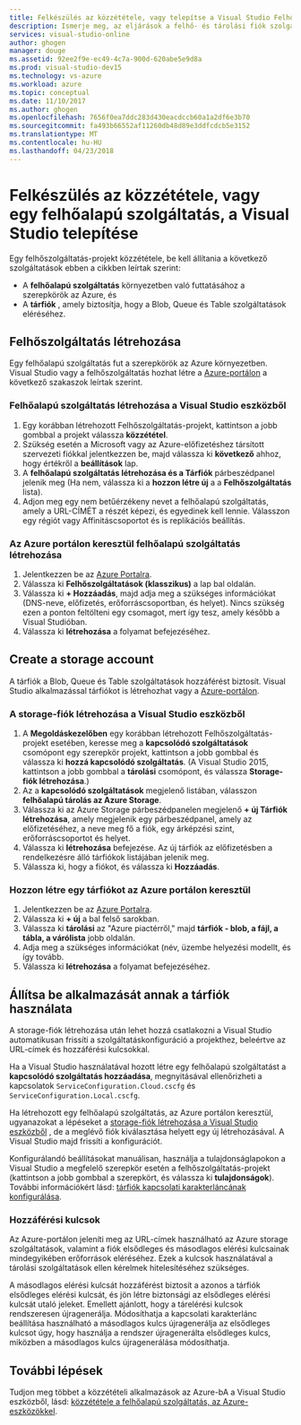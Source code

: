 ```yaml
---
title: Felkészülés az közzététele, vagy telepítse a Visual Studio Felhőszolgáltatás |} Microsoft Docs
description: Ismerje meg, az eljárások a felhő- és tárolási fiók szolgáltatások beállítása és konfigurálása az Azure-alkalmazásában.
services: visual-studio-online
author: ghogen
manager: douge
ms.assetid: 92ee2f9e-ec49-4c7a-900d-620abe5e9d8a
ms.prod: visual-studio-dev15
ms.technology: vs-azure
ms.workload: azure
ms.topic: conceptual
ms.date: 11/10/2017
ms.author: ghogen
ms.openlocfilehash: 7656f0ea7ddc283d430eacdccb60a1a2df6e3b70
ms.sourcegitcommit: fa493b66552af11260db48d89e3ddfcdcb5e3152
ms.translationtype: MT
ms.contentlocale: hu-HU
ms.lasthandoff: 04/23/2018
---
```

# <a name="prepare-to-publish-or-deploy-a-cloud-service-from-visual-studio"></a>Felkészülés az közzététele, vagy egy felhőalapú szolgáltatás, a Visual Studio telepítése

Egy felhőszolgáltatás-projekt közzététele, be kell állítania a következő szolgáltatások ebben a cikkben leírtak szerint:

* A **felhőalapú szolgáltatás** környezetben való futtatásához a szerepkörök az Azure, és 
* A **tárfiók** , amely biztosítja, hogy a Blob, Queue és Table szolgáltatások eléréséhez.

## <a name="create-a-cloud-service"></a>Felhőszolgáltatás létrehozása

Egy felhőalapú szolgáltatás fut a szerepkörök az Azure környezetben. Visual Studio vagy a felhőszolgáltatás hozhat létre a [Azure-portálon](https://portal.azure.com/) a következő szakaszok leírtak szerint.

### <a name="create-a-cloud-service-from-visual-studio"></a>Felhőalapú szolgáltatás létrehozása a Visual Studio eszközből

1. Egy korábban létrehozott Felhőszolgáltatás-projekt, kattintson a jobb gombbal a projekt válassza **közzététel**.
1. Szükség esetén a Microsoft vagy az Azure-előfizetéshez társított szervezeti fiókkal jelentkezzen be, majd válassza ki **következő** ahhoz, hogy értékről a **beállítások** lap.
1. A **felhőalapú szolgáltatás létrehozása és a Tárfiók** párbeszédpanel jelenik meg (Ha nem, válassza ki a **hozzon létre új** a a **Felhőszolgáltatás** lista).
1. Adjon meg egy nem betűérzékeny nevet a felhőalapú szolgáltatás, amely a URL-CÍMÉT a részét képezi, és egyedinek kell lennie. Válasszon egy régiót vagy Affinitáscsoportot és is replikációs beállítás.

### <a name="create-a-cloud-service-through-the-azure-portal"></a>Az Azure portálon keresztül felhőalapú szolgáltatás létrehozása

1. Jelentkezzen be az [Azure Portalra](https://portal.azure.com/).
1. Válassza ki **Felhőszolgáltatások (klasszikus)** a lap bal oldalán.
1. Válassza ki **+ Hozzáadás**, majd adja meg a szükséges információkat (DNS-neve, előfizetés, erőforráscsoportban, és helyet). Nincs szükség ezen a ponton feltölteni egy csomagot, mert így tesz, amely később a Visual Studióban.
1. Válassza ki **létrehozása** a folyamat befejezéséhez.

## <a name="create-a-storage-account"></a>Create a storage account

A tárfiók a Blob, Queue és Table szolgáltatások hozzáférést biztosít. Visual Studio alkalmazással tárfiókot is létrehozhat vagy a [Azure-portálon](https://portal.azure.com/).

### <a name="create-a-storage-account-from-visual-studio"></a>A storage-fiók létrehozása a Visual Studio eszközből

1. A **Megoldáskezelőben** egy korábban létrehozott Felhőszolgáltatás-projekt esetében, keresse meg a **kapcsolódó szolgáltatások** csomópont egy szerepkör projekt, kattintson a jobb gombbal és válassza ki **hozzá kapcsolódó szolgáltatás**. (A Visual Studio 2015, kattintson a jobb gombbal a **tárolási** csomópont, és válassza **Storage-fiók létrehozása**.)
1. Az a **kapcsolódó szolgáltatások** megjelenő listában, válasszon **felhőalapú tárolás az Azure Storage**.
1. Válassza ki az Azure Storage párbeszédpanelen megjelenő **+ új Tárfiók létrehozása**, amely megjelenik egy párbeszédpanel, amely az előfizetéséhez, a neve meg fő a fiók, egy árképzési szint, erőforráscsoportot és helyet.
1. Válassza ki **létrehozása** befejezése. Az új tárfiók az előfizetésben a rendelkezésre álló tárfiókok listájában jelenik meg.
1. Válassza ki, hogy a fiókot, és válassza ki **Hozzáadás**.

### <a name="create-a-storage-account-through-the-azure-portal"></a>Hozzon létre egy tárfiókot az Azure portálon keresztül

1. Jelentkezzen be az [Azure Portalra](https://portal.azure.com/).
1. Válassza ki **+ új** a bal felső sarokban.
1. Válassza ki **tárolási** az "Azure piactérről," majd **tárfiók - blob, a fájl, a tábla, a várólista** jobb oldalán.
1. Adja meg a szükséges információkat (név, üzembe helyezési modellt, és így tovább.
1. Válassza ki **létrehozása** a folyamat befejezéséhez.

## <a name="configure-your-app-to-use-the-storage-account"></a>Állítsa be alkalmazását annak a tárfiók használata

A storage-fiók létrehozása után lehet hozzá csatlakozni a Visual Studio automatikusan frissíti a szolgáltatáskonfiguráció a projekthez, beleértve az URL-címek és hozzáférési kulcsokkal.

Ha a Visual Studio használatával hozott létre egy felhőalapú szolgáltatást a **kapcsolódó szolgáltatás hozzáadása**, megnyitásával ellenőrizheti a kapcsolatok `ServiceConfiguration.Cloud.cscfg` és `ServiceConfiguration.Local.cscfg`.

Ha létrehozott egy felhőalapú szolgáltatás, az Azure portálon keresztül, ugyanazokat a lépéseket a [storage-fiók létrehozása a Visual Studio eszközből](#create-a-storage-account-from-visual-studio) , de a meglévő fiók kiválasztása helyett egy új létrehozásával. A Visual Studio majd frissíti a konfigurációt.

Konfigurálandó beállításokat manuálisan, használja a tulajdonságlapokon a Visual Studio a megfelelő szerepkör esetén a felhőszolgáltatás-projekt (kattintson a jobb gombbal a szerepkört, és válassza ki **tulajdonságok**). További információkért lásd: [tárfiók kapcsolati karakterláncának konfigurálása](https://docs.microsoft.com/azure/vs-azure-tools-multiple-services-project-configurations#configuring-a-connection-string-to-a-storage-account).

### <a name="about-access-keys"></a>Hozzáférési kulcsok

Az Azure-portálon jeleníti meg az URL-címek használható az Azure storage szolgáltatások, valamint a fiók elsődleges és másodlagos elérési kulcsainak mindegyikében erőforrások eléréséhez. Ezek a kulcsok használatával a tárolási szolgáltatások ellen kérelmek hitelesítéséhez szükséges.

A másodlagos elérési kulcsát hozzáférést biztosít a azonos a tárfiók elsődleges elérési kulcsát, és jön létre biztonsági az elsődleges elérési kulcsát utaló jeleket. Emellett ajánlott, hogy a tárelérési kulcsok rendszeresen újragenerálja. Módosíthatja a kapcsolati karakterlánc beállítása használható a másodlagos kulcs újragenerálja az elsődleges kulcsot úgy, hogy használja a rendszer újragenerálta elsődleges kulcs, miközben a másodlagos kulcs újragenerálása módosíthatja.

## <a name="next-steps"></a>További lépések

Tudjon meg többet a közzétételi alkalmazások az Azure-bA a Visual Studio eszközből, lásd: [közzététele a felhőalapú szolgáltatás, az Azure-eszközökkel](vs-azure-tools-publishing-a-cloud-service.md).
